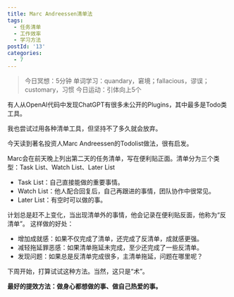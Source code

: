 ```yaml
---
title: Marc Andreessen清单法
tags:
  - 任务清单
  - 工作效率
  - 学习方法
postId: '13'
categories:
  - 7
---
```


> 今日冥想：5分钟
> 单词学习：quandary，窘境；fallacious，谬误；customary，习惯
> 今日运动：引体向上5个

有人从OpenAI代码中发现ChatGPT有很多未公开的Plugins，其中最多是Todo类工具。

我也尝试过用各种清单工具，但坚持不了多久就会放弃。

今天读到著名投资人Marc Andreessen的Todolist做法，很有启发。

Marc会在前天晚上列出第二天的任务清单，写在便利贴正面。清单分为三个类型：Task List、Watch List、Later List
- Task List：自己直接能做的重要事情。
- Watch List：他人配合回复后，自己再跟进的事情，团队协作中很常见。
- Later List：有空时可以做的事。

计划总是赶不上变化，当出现清单外的事情，他会记录在便利贴反面，他称为“反清单”。
这样做的好处：
- 增加成就感：如果不仅完成了清单，还完成了反清单，成就感更强。
- 减轻拖延罪恶感：如果清单拖延未完成，至少还完成了一些反清单。
- 发现问题：如果总是反清单完成很多，主清单拖延，问题在哪里呢？

下周开始，打算试试这种方法。当然，这只是“术”。

**最好的提效方法：做身心都想做的事、做自己热爱的事。**



